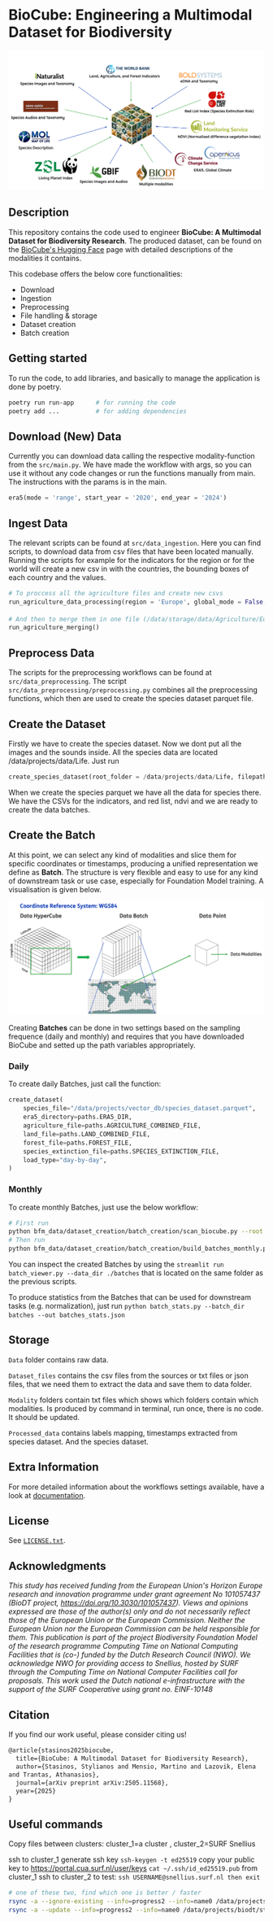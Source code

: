 # BioCube: Engineering a Multimodal Dataset for Biodiversity
![Alt text](img/BioCube-description.png "BioCube Data Description")


## Description
This repository contains the code used to engineer **BioCube: A Multimodal Dataset for Biodiversity Research**. The produced dataset, can be found on the [BioCube's Hugging Face](https://huggingface.co/datasets/BioDT/BioCube) page with detailed descriptions of the modalities it contains.


This codebase offers the below core functionalities:
- Download
- Ingestion
- Preprocessing
- File handling & storage
- Dataset creation
- Batch creation

## Getting started

To run the code, to add libraries, and basically to manage the application is done by poetry.

```bash
poetry run run-app      # for running the code
poetry add ...          # for adding dependencies
```

## Download (New) Data

Currently you can download data calling the respective modality-function from the `src/main.py`. We have made the workflow with args, so you can use it without any code changes or run the functions manually from main. The instructions with the params is in the main.


```python
era5(mode = 'range', start_year = '2020', end_year = '2024')
```

## Ingest Data

The relevant scripts can be found at `src/data_ingestion`. Here you can find scripts, to download data from csv files that have been located manually. Running the scripts for example for the indicators for the region or for the world will create a new csv in with the countries, the bounding boxes of each country and the values.

```python
# To proccess all the agriculture files and create new csvs
run_agriculture_data_processing(region = 'Europe', global_mode = False, irrigated = True, arable = True, cropland = True)

# And then to merge them in one file (/data/storage/data/Agriculture/Europe_combined_agriculture_data.csv)
run_agriculture_merging()
```

## Preprocess Data

The scripts for the preprocessing workflows can be found at `src/data_preprocessing`. The script `src/data_preprocessing/preprocessing.py` combines all the preprocessing functions, which then are used to create the species dataset parquet file.

## Create the Dataset

Firstly we have to create the species dataset. Now we dont put all the images and the sounds inside. All the species data are located /data/projects/data/Life. Just run
```python
create_species_dataset(root_folder = /data/projects/data/Life, filepath = /data/projects/processed_data/species_dataset.parquet, start_year: int = 2000, end_year: int = 2020)
```
When we create the species parquet we have all the data for species there. We have the CSVs for the indicators, and red list, ndvi and we are ready to create the data batches.

## Create the Batch

At this point, we can select any kind of modalities and slice them for specific coordinates or timestamps, producing a unified representation we define as **Batch**. The structure is very flexible and easy to use for any kind of downstream task or use case, especially for Foundation Model training. A visualisation is given below.

![Alt text](img/data_batch.png "Data Batch Description")

Creating **Batches** can be done in two settings based on the sampling frequence (daily and monthly) and requires that you have downloaded BioCube and setted up the path variables appropriately. 

### Daily
To create daily Batches, just call the function:

```python
create_dataset(
    species_file="/data/projects/vector_db/species_dataset.parquet",
    era5_directory=paths.ERA5_DIR,
    agriculture_file=paths.AGRICULTURE_COMBINED_FILE,
    land_file=paths.LAND_COMBINED_FILE,
    forest_file=paths.FOREST_FILE,
    species_extinction_file=paths.SPECIES_EXTINCTION_FILE,
    load_type="day-by-day",
)
```

### Monthly

To create monthly Batches, just use the below workflow:
```bash
# First run
python bfm_data/dataset_creation/batch_creation/scan_biocube.py --root biocube_data/data --out catalog_report.parquet
# Then run
python bfm_data/dataset_creation/batch_creation/build_batches_monthly.py
```

You can inspect the created Batches by using the `streamlit run batch_viewer.py --data_dir ./batches` that is located on the same folder as the previous scripts.

To produce statistics from the Batches that can be used for downstream tasks (e.g. normalization), just run `python batch_stats.py --batch_dir batches --out batches_stats.json`

## Storage

`Data` folder contains raw data.

`Dataset_files` contains the csv files from the sources or txt files or json files, that we need them to extract the data and save them to data folder.

`Modality` folders contain txt files which shows which folders contain which modalities. Is produced by command in terminal, run once, there is no code. It should be updated.

`Processed_data` contains labels mapping, timestamps extracted from species dataset. And the species dataset.

## Extra Information
For more detailed information about the workflows settings available, have a look at [documentation](documentation.ipynb).

## License
See [`LICENSE.txt`](LICENSE.txt).


## Acknowledgments
*This study has received funding from the European Union's Horizon Europe research and innovation programme under grant agreement No 101057437 (BioDT project, https://doi.org/10.3030/101057437). Views and opinions expressed are those of the author(s) only and do not necessarily reflect those of the European Union or the European Commission. Neither the European Union nor the European Commission can be held responsible for them.
This publication is part of the project Biodiversity Foundation Model of the research programme Computing Time on National Computing Facilities that is (co-) funded by the Dutch Research Council (NWO). We acknowledge NWO for providing access to Snellius, hosted by SURF through the Computing Time on National Computer Facilities call for proposals.
This work used the Dutch national e-infrastructure with the support of the SURF Cooperative using grant no. EINF-10148*


## Citation 

If you find our work useful, please consider citing us!

```
@article{stasinos2025biocube,
  title={BioCube: A Multimodal Dataset for Biodiversity Research},
  author={Stasinos, Stylianos and Mensio, Martino and Lazovik, Elena and Trantas, Athanasios},
  journal={arXiv preprint arXiv:2505.11568},
  year={2025}
}
```


## Useful commands

Copy files between clusters: cluster_1=a cluster , cluster_2=SURF Snellius

ssh to cluster_1
generate ssh key `ssh-keygen -t ed25519`
copy your public key to https://portal.cua.surf.nl/user/keys `cat ~/.ssh/id_ed25519.pub`
from cluster_1 ssh to cluster_2 to test: `ssh USERNAME@snellius.surf.nl then exit`

```bash
# one of these two, find which one is better / faster
rsync -a --ignore-existing --info=progress2 --info=name0 /data/projects/biodt/storage/ USERNAME@snellius.surf.nl:/projects/data/projects/biodt/storage
rsync -a --update --info=progress2 --info=name0 /data/projects/biodt/storage/ USERNAME@snellius.surf.nl:/projects/data/projects/biodt/storage
```
